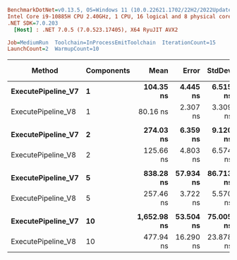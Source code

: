 ``` ini

BenchmarkDotNet=v0.13.5, OS=Windows 11 (10.0.22621.1702/22H2/2022Update/SunValley2)
Intel Core i9-10885H CPU 2.40GHz, 1 CPU, 16 logical and 8 physical cores
.NET SDK=7.0.203
  [Host] : .NET 7.0.5 (7.0.523.17405), X64 RyuJIT AVX2

Job=MediumRun  Toolchain=InProcessEmitToolchain  IterationCount=15  
LaunchCount=2  WarmupCount=10  

```
|             Method | Components |        Mean |     Error |    StdDev | Ratio | RatioSD |   Gen0 | Allocated | Alloc Ratio |
|------------------- |----------- |------------:|----------:|----------:|------:|--------:|-------:|----------:|------------:|
| **ExecutePipeline_V7** |          **1** |   **104.35 ns** |  **4.445 ns** |  **6.515 ns** |  **1.00** |    **0.00** | **0.0362** |     **304 B** |        **1.00** |
| ExecutePipeline_V8 |          1 |    80.16 ns |  2.307 ns |  3.309 ns |  0.77 |    0.05 |      - |         - |        0.00 |
|                    |            |             |           |           |       |         |        |           |             |
| **ExecutePipeline_V7** |          **2** |   **274.03 ns** |  **6.359 ns** |  **9.120 ns** |  **1.00** |    **0.00** | **0.0658** |     **552 B** |        **1.00** |
| ExecutePipeline_V8 |          2 |   125.66 ns |  4.803 ns |  6.574 ns |  0.46 |    0.03 |      - |         - |        0.00 |
|                    |            |             |           |           |       |         |        |           |             |
| **ExecutePipeline_V7** |          **5** |   **838.28 ns** | **57.934 ns** | **86.713 ns** |  **1.00** |    **0.00** | **0.1545** |    **1296 B** |        **1.00** |
| ExecutePipeline_V8 |          5 |   257.46 ns |  3.722 ns |  5.570 ns |  0.31 |    0.03 |      - |         - |        0.00 |
|                    |            |             |           |           |       |         |        |           |             |
| **ExecutePipeline_V7** |         **10** | **1,652.98 ns** | **53.504 ns** | **75.005 ns** |  **1.00** |    **0.00** | **0.3014** |    **2536 B** |        **1.00** |
| ExecutePipeline_V8 |         10 |   477.94 ns | 16.290 ns | 23.878 ns |  0.29 |    0.02 |      - |         - |        0.00 |
